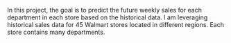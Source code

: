 In this project, the goal is to predict the future weekly sales for each department in each store based on the historical data. I am leveraging historical sales data for 45 Walmart stores located in different regions. Each store contains many departments.
